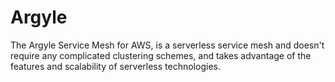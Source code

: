 # Argyle
The Argyle Service Mesh for AWS, is a serverless service mesh and doesn't require any complicated clustering schemes, and takes advantage of the features and scalability of serverless technologies.
